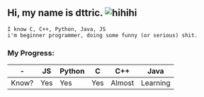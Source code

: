 ## Hi, my name is dttric. ![hihihi](https://github.com/wervlad/wervlad/assets/24524555/766d336d-b87d-44ba-807c-c51de2bc6b4d)
```
I know C, C++, Python, Java, JS
i'm beginner programmer, doing some funny (or serious) shit.
```

### My Progress:
| - | JS | Python | C | C++ | Java |
|---|----|--------|---|-----|------|
| Know? | Yes | Yes | Yes | Almost | Learning |

